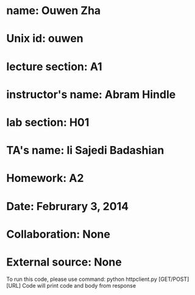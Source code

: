 # name:               Ouwen Zha
# Unix id:            ouwen
# lecture section:    A1
# instructor's name:  Abram Hindle
# lab section:        H01
# TA's name:          li Sajedi Badashian 
# Homework:           A2
# Date:               Februrary 3, 2014
# Collaboration:      None
# External source:    None 

To run this code, please use command: python httpclient.py [GET/POST] [URL]
Code will print code and body from response

